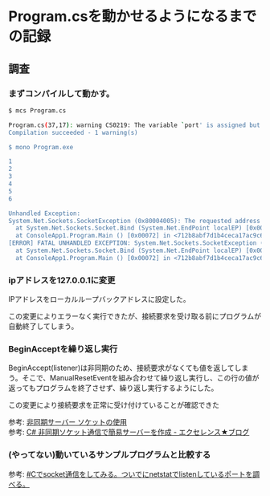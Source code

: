 # Program.csを動かせるようになるまでの記録

## 調査

### まずコンパイルして動かす。

```sh
$ mcs Program.cs

Program.cs(37,17): warning CS0219: The variable `port' is assigned but its value is never used
Compilation succeeded - 1 warning(s)

$ mono Program.exe

1
2
3
4
5
6

Unhandled Exception:
System.Net.Sockets.SocketException (0x80004005): The requested address is not valid in this context
  at System.Net.Sockets.Socket.Bind (System.Net.EndPoint localEP) [0x00043] in <dfffed4750cb49c8ab16f18fc177a88e>:0 
  at ConsoleApp1.Program.Main () [0x00072] in <712b8abf7d1b4ceca17ac9c69535e7df>:0 
[ERROR] FATAL UNHANDLED EXCEPTION: System.Net.Sockets.SocketException (0x80004005): The requested address is not valid in this context
  at System.Net.Sockets.Socket.Bind (System.Net.EndPoint localEP) [0x00043] in <dfffed4750cb49c8ab16f18fc177a88e>:0 
  at ConsoleApp1.Program.Main () [0x00072] in <712b8abf7d1b4ceca17ac9c69535e7df>:0 
```
### ipアドレスを127.0.0.1に変更

IPアドレスをローカルループバックアドレスに設定した。

この変更によりエラーなく実行できたが、接続要求を受け取る前にプログラムが自動終了してしまう。

### BeginAcceptを繰り返し実行

BeginAccept(listener)は非同期のため、接続要求がなくても値を返してしまう。そこで、ManualResetEventを組み合わせて繰り返し実行し、この行の値が返ってもプログラムを終了させず、繰り返し実行するようにした。

この変更により接続要求を正常に受け付けていることが確認できた


参考: [非同期サーバー ソケットの使用](https://docs.microsoft.com/ja-jp/dotnet/framework/network-programming/using-an-asynchronous-server-socket)  
参考: [C# 非同期ソケット通信で簡易サーバーを作成 - エクセレンス★ブログ](https://www.excellence-blog.com/2018/06/08/c-%E9%9D%9E%E5%90%8C%E6%9C%9F%E3%82%BD%E3%82%B1%E3%83%83%E3%83%88%E9%80%9A%E4%BF%A1%E3%81%A7%E7%B0%A1%E6%98%93%E3%82%B5%E3%83%BC%E3%83%90%E3%83%BC%E3%82%92%E4%BD%9C%E6%88%90/)  

### (やってない)動いているサンプルプログラムと比較する

参考: [#Cでsocket通信をしてみる。ついでにnetstatでlistenしているポートを調べる。](http://karoten512.hatenablog.com/entry/2018/03/21/234156)

